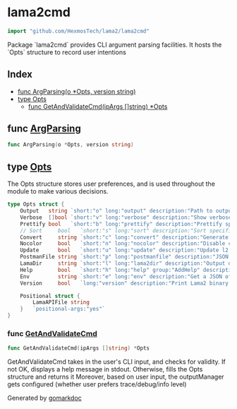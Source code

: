 <!-- Code generated by gomarkdoc. DO NOT EDIT -->

# lama2cmd

```go
import "github.com/HexmosTech/lama2/lama2cmd"
```

Package \`lama2cmd\` provides CLI argument parsing facilities. It hosts the \`Opts\` structure to record user intentions

## Index

- [func ArgParsing\(o \*Opts, version string\)](<#ArgParsing>)
- [type Opts](<#Opts>)
  - [func GetAndValidateCmd\(ipArgs \[\]string\) \*Opts](<#GetAndValidateCmd>)


<a name="ArgParsing"></a>
## func [ArgParsing](<https://github.com/HexmosTech/Lama2/blob/main/lama2cmd/lama2cmd.go#L80>)

```go
func ArgParsing(o *Opts, version string)
```



<a name="Opts"></a>
## type [Opts](<https://github.com/HexmosTech/Lama2/blob/main/lama2cmd/lama2cmd.go#L18-L35>)

The Opts structure stores user preferences, and is used throughout the module to make various decisions.

```go
type Opts struct {
    Output   string `short:"o" long:"output" description:"Path to output JSON file to store logs, headers and result"`
    Verbose  []bool `short:"v" long:"verbose" description:"Show verbose debug information"`
    Prettify bool   `short:"b" long:"prettify" description:"Prettify specified .l2 file"`
    // Sort     bool   `short:"s" long:"sort" description:"Sort specification into recommended order"`
    Convert     string `short:"c" long:"convert" description:"Generate code in given language and library (ex: python.requests); reference: tinyurl.com/l2codegen"`
    Nocolor     bool   `short:"n" long:"nocolor" description:"Disable color in httpie output"`
    Update      bool   `short:"u" long:"update" description:"Update l2 binary to the latest released version (Linux/MacOS only)"`
    PostmanFile string `short:"p" long:"postmanfile" description:"JSON export from Postman (Settings -> Data -> Export Data)"`
    LamaDir     string `short:"l" long:"lama2dir" description:"Output directory to put .l2 files after conversion from Postman format"`
    Help        bool   `short:"h" long:"help" group:"AddHelp" description:"Usage help for Lama2"`
    Env         string `short:"e" long:"env" description:"Get a JSON of environment variables revelant to input arg"`
    Version     bool   `long:"version" description:"Print Lama2 binary version"`

    Positional struct {
        LamaAPIFile string
    }   `positional-args:"yes"`
}
```

<a name="GetAndValidateCmd"></a>
### func [GetAndValidateCmd](<https://github.com/HexmosTech/Lama2/blob/main/lama2cmd/lama2cmd.go#L112>)

```go
func GetAndValidateCmd(ipArgs []string) *Opts
```

GetAndValidateCmd takes in the user's CLI input, and checks for validity. If not OK, displays a help message in stdout. Otherwise, fills the Opts structure and returns it Moreover, based on user input, the outputManager gets configured \(whether user prefers trace/debug/info level\)

Generated by [gomarkdoc](<https://github.com/princjef/gomarkdoc>)
